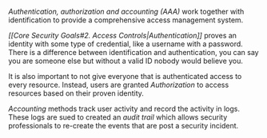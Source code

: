 *Authentication, authorization and accounting (AAA)* work together with identification to provide a comprehensive access management system.

*[[Core Security Goals#2. Access Controls|Authentication]]*  proves an identity with some type of credential, like a username with a password. There is a difference between identification and authentication, you can say you are someone else but without a valid ID nobody would believe you. 

It is also important to not give everyone that is authenticated access to every resource. Instead, users are granted *Authorization* to access resources based on their proven identity. 

*Accounting* methods track user activity and record the activity in logs. These logs are sued to created an *audit trail* which allows security professionals to re-create the events that are post a security incident.